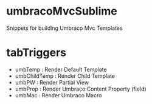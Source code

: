 umbracoMvcSublime
=================

Snippets for building Umbraco Mvc Templates


tabTriggers
===========

- umbTemp : Render Default Template
- umbChildTemp : Render Child Template
- umbPW : Render Partial View
- umbProp : Render Umbraco Content Property (field)
- umbMac : Render Umbraco Macro